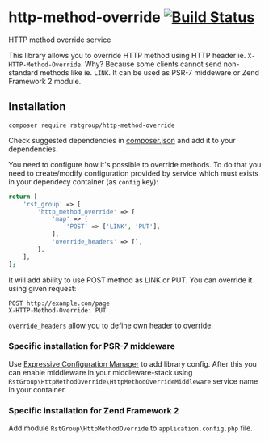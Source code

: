 # http-method-override [![Build Status](https://travis-ci.org/rstgroup/http-method-override.svg?branch=master)](https://travis-ci.org/rstgroup/http-method-override)
HTTP method override service

This library allows you to override HTTP method using HTTP header ie. `X-HTTP-Method-Override`. Why? Because some clients
cannot send non-standard methods like ie. `LINK`. It can be used as PSR-7 middeware or Zend Framework 2 module.

## Installation

```
composer require rstgroup/http-method-override
```

Check suggested dependencies in [composer.json](composer.json) and add it to your dependencies.

You need to configure how it's possible to override methods. To do that you need to create/modify configuration provided
by service which must exists in your dependecy container (as `config` key):

```php
return [
    'rst_group' => [
        'http_method_override' => [
            'map' => [
                'POST' => ['LINK', 'PUT'],
            ],
            'override_headers' => [],
        ],
    ],
];
```

It will add ability to use POST method as LINK or PUT. You can override it using given request:

```
POST http://example.com/page
X-HTTP-Method-Override: PUT
```

`override_headers` allow you to define own header to override.

### Specific installation for PSR-7 middeware

Use [Expressive Configuration Manager](https://github.com/mtymek/expressive-config-manager) to add library config.
After this you can enable middleware in your middleware-stack using `RstGroup\HttpMethodOverride\HttpMethodOverrideMiddleware`
service name in your container.

### Specific installation for Zend Framework 2

Add module `RstGroup\HttpMethodOverride` to `application.config.php` file.
